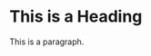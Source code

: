  <!DOCTYPE html>
<html>
<head>
<title>test</title>
</head>
<body>

<h1>This is a Heading</h1>
<p>This is a paragraph.</p>

</body>
</html> 
